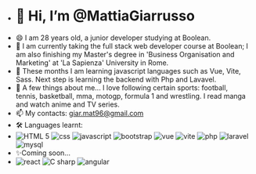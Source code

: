 - # 👋 Hi, I’m @MattiaGiarrusso
- 😄 I am 28 years old, a junior developer studying at Boolean.
- 🔭 I am currently taking the full stack web developer course at Boolean; I am also finishing my Master's degree in 'Business Organisation and Marketing' at 'La Sapienza' University in Rome.
- 🌱 These months I am learning javascript languages such as Vue, Vite, Sass. Next step is learning the backend with Php and Lavavel.
- 👀 A few things about me... I love following certain sports: football, tennis, basketball, mma, motogp, formula 1 and wrestling. I read manga and watch anime and TV series.
- 📫 My contacts: <a href='giar.mat96@gmail.com'>giar.mat96@gmail.com</a>
- 🛠 Languages learnt:
- <img src="https://img.shields.io/badge/HTML%205-red?style=for-the-badge" alt="HTML 5" /> <img src="https://img.shields.io/badge/css-blue?style=for-the-badge" alt="css" /> <img src="https://img.shields.io/badge/javascript-yellow?style=for-the-badge" alt="javascript" /> <img src="https://img.shields.io/badge/bootstrap-6E2CF3?style=for-the-badge" alt="bootstrap" /> <img src="https://img.shields.io/badge/vue-42B883?style=for-the-badge" alt="vue" /> <img src="https://img.shields.io/badge/vite-8481FE?style=for-the-badge" alt="vite" /> <img src="https://img.shields.io/badge/php-7377AD?style=for-the-badge" alt="php" /> <img src="https://img.shields.io/badge/laravel-F72C1F?style=for-the-badge" alt="laravel" /> <img src="https://img.shields.io/badge/mysql-00718B?style=for-the-badge" alt="mysql" />
- ✨Coming soon...
- <img src="https://img.shields.io/badge/react-blue?style=for-the-badge&logoColor=red" alt="react" /> <img src="https://img.shields.io/badge/C%20sharp-846adb?style=for-the-badge&logoColor=red" alt="C sharp" /> <img src="https://img.shields.io/badge/angular-BD002E?style=for-the-badge&logoColor=red" alt="angular" />


